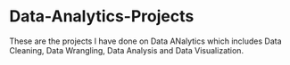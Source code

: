 # Data-Analytics-Projects
These are the projects I have done on Data ANalytics which includes Data Cleaning, Data Wrangling, Data Analysis and Data Visualization.
